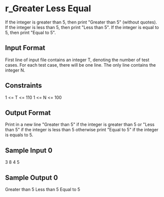 # r_Greater Less Equal

If the integer is greater than 5, then print "Greater than 5" (without quotes). If the integer is less than 5, then print "Less than 5". If the integer is equal to 5, then print "Equal to 5".

## Input Format

First line of input file contains an integer T, denoting the number of test cases. For each test case, there will be one line. The only line contains the integer N.

## Constraints

1 <= T <= 110 1 <= N <= 100

## Output Format

Print in a new line "Greater than 5" if the integer is greater than 5 or "Less than 5" if the integer is less than 5 otherwise print "Equal to 5" if the integer is equals to 5.

## Sample Input 0

3
8
4
5

## Sample Output 0

Greater than 5
Less than 5
Equal to 5

